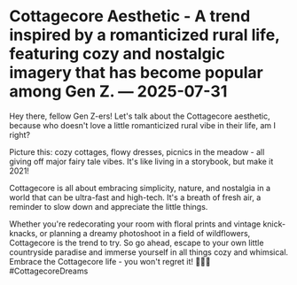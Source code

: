 # Cottagecore Aesthetic - A trend inspired by a romanticized rural life, featuring cozy and nostalgic imagery that has become popular among Gen Z. — 2025-07-31

Hey there, fellow Gen Z-ers! Let's talk about the Cottagecore aesthetic, because who doesn't love a little romanticized rural vibe in their life, am I right?

Picture this: cozy cottages, flowy dresses, picnics in the meadow - all giving off major fairy tale vibes. It's like living in a storybook, but make it 2021!

Cottagecore is all about embracing simplicity, nature, and nostalgia in a world that can be ultra-fast and high-tech. It's a breath of fresh air, a reminder to slow down and appreciate the little things.

Whether you're redecorating your room with floral prints and vintage knick-knacks, or planning a dreamy photoshoot in a field of wildflowers, Cottagecore is the trend to try. So go ahead, escape to your own little countryside paradise and immerse yourself in all things cozy and whimsical. Embrace the Cottagecore life - you won't regret it! 🌿🌻✨ #CottagecoreDreams